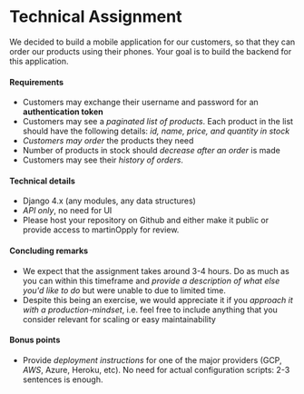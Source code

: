# Technical Assignment

We decided to build a mobile application for our customers, so that they can order our products using their phones. Your goal is to build the backend for this application.

#### Requirements

- Customers may exchange their username and password for an **authentication token**
- Customers may see a *paginated list of products*. Each product in the list should have the following details: *id, name, price, and quantity in stock*
- *Customers may order* the products they need
- Number of products in stock should *decrease after an order* is made
- Customers may see their *history of orders*.

#### Technical details

- Django 4.x (any modules, any data structures)
- *API only*, no need for UI
- Please host your repository on Github and either make it public or provide access to martinOpply for review.

#### Concluding remarks

- We expect that the assignment takes around 3-4 hours. Do as much as you can within this timeframe and *provide a description of what else you'd like to do* but were unable to due to limited time.
- Despite this being an exercise, we would appreciate it if you *approach it with a production-mindset*, i.e. feel free to include anything that you consider relevant for scaling or easy maintainability

#### Bonus points

- Provide *deployment instructions* for one of the major providers (GCP, *AWS*, Azure, Heroku, etc). No need for actual configuration scripts: 2-3 sentences is enough.
